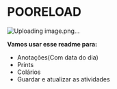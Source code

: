 # POORELOAD
![Uploading image.png…]()

**Vamos usar esse readme para:**
- Anotações(Com data do dia)
- Prints
- Colários
- Guardar e atualizar as atividades 
